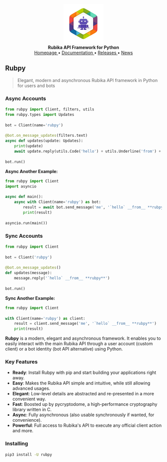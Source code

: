 <p align="center">
    <a href="github.address">
        <img src="https://raw.githubusercontent.com/shayanheidari01/rubika/master/icon.png" alt="Rubpy" width="128">
    </a>
    <br>
    <b>Rubika API Framework for Python</b>
    <br>
    <a href="https://github.com/shayanheidari01/rubika">
        Homepage
    </a>
    •
    <a href="https://github.com/shayanheidari01/rubika/tree/master/docs">
        Documentation
    </a>
    •
    <a href="https://pypi.org/project/rubpy/#history">
        Releases
    </a>
    •
    <a href="https://t.me/rubika_library">
        News
    </a>
</p>

## Rubpy

> Elegant, modern and asynchronous Rubika API framework in Python for users and bots

### Async Accounts
```python
from rubpy import Client, filters, utils
from rubpy.types import Updates

bot = Client(name='rubpy')

@bot.on_message_updates(filters.text)
async def updates(update: Updates):
    print(update)
    await update.reply(utils.Code('hello') + utils.Underline('from') + utils.Bold('rubpy'))

bot.run()
```

**Async Another Example:**
```python
from rubpy import Client
import asyncio

async def main():
    async with Client(name='rubpy') as bot:
        result = await bot.send_message('me', '`hello` __from__ **rubpy**')
        print(result)

asyncio.run(main())
```

### Sync Accounts
```python
from rubpy import Client

bot = Client('rubpy')

@bot.on_message_updates()
def updates(message):
    message.reply('`hello` __from__ **rubpy**')

bot.run()
```

**Sync Another Example:**
```python
from rubpy import Client

with Client(name='rubpy') as client:
    result = client.send_message('me', '`hello` __from__ **rubpy**')
    print(result)
```

**Rubpy** is a modern, elegant and asynchronous framework. It enables you to easily interact with the main Rubika API through a user account (custom client) or a bot
identity (bot API alternative) using Python.


### Key Features

- **Ready**: Install Rubpy with pip and start building your applications right away.
- **Easy**: Makes the Rubika API simple and intuitive, while still allowing advanced usages.
- **Elegant**: Low-level details are abstracted and re-presented in a more convenient way.
- **Fast**: Boosted up by pycryptodome, a high-performance cryptography library written in C.
- **Async**: Fully asynchronous (also usable synchronously if wanted, for convenience).
- **Powerful**: Full access to Rubika's API to execute any official client action and more.

### Installing

``` bash
pip3 install -U rubpy
```